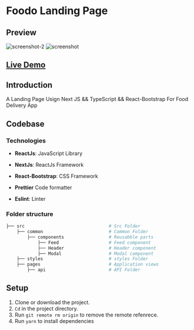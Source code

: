 # Foodo Landing Page

## Preview

![screenshot-2](https://user-images.githubusercontent.com/88515844/153203836-78dca78e-73fa-4973-908f-cfe1cf8014df.png)
![screenshot](https://user-images.githubusercontent.com/88515844/153203847-e38a508d-1887-43db-abc0-e896a7002e58.png)

## **[Live Demo](https://foodo-landing-page-navy.vercel.app/)**

## Introduction

A Landing Page Usign Next JS && TypeScript && React-Bootstrap For Food Delivery App

## Codebase

### Technologies

- **ReactJs**: JavaScript Library

- **NextJs**: ReactJs Framework

- **React-Bootstrap**: CSS Framework

- **Prettier** Code formatter

- **Eslint**: Linter

### Folder structure

```sh
├── src                                # Src Folder
    ├── common                         # Common Folder
        ├── components                 # Reusabble parts
            ├── Feed                   # Feed component
            ├── Header                 # Header component
            ├── Modal                  # Modal component
    ├── styles                         # styles Folder
    ├── pages                          # Application views
        ├── api                        # API Folder
```

## Setup

1. Clone or download the project.
2. `Cd` in the project directory.
3. Run `git remote rm origin` to remove the remote refenrece.
4. Run `yarn` to install dependencies

